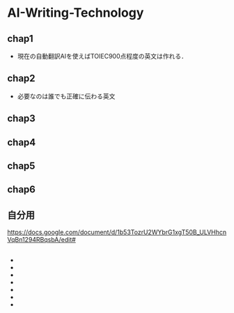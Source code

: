 # AI-Writing-Technology

## chap1
* 現在の自動翻訳AIを使えばTOIEC900点程度の英文は作れる．
## chap2
* 必要なのは誰でも正確に伝わる英文
## chap3

## chap4

## chap5

## chap6
## 自分用
https://docs.google.com/document/d/1b53TozrU2WYbrG1xgT50B_ULVHhcnVqBn1294RBqsbA/edit#
## 
## 
## 
## 
## 




* 
* 
* 
* 
* 
* 
* 
















